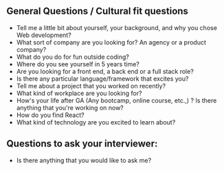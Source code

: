## General Questions / Cultural fit questions
* Tell me a little bit about yourself, your background, and why you chose Web development?
* What sort of company are you looking for? An agency or a product company?
* What do you do for fun outside coding?
* Where do you see yourself in 5 years time?
* Are you looking for a front end, a back end or a full stack role?
* Is there any particular language/framework that excites you?
* Tell me about a project that you worked on recently?
* What kind of workplace are you looking for?
* How's your life after GA (Any bootcamp, online course, etc.,) ? Is there anything that you're working on now?
* How do you find React?
* What kind of technology are you excited to learn about?

## Questions to ask your interviewer:
* Is there anything that you would like to ask me?
